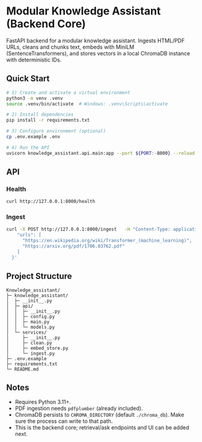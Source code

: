 # Modular Knowledge Assistant (Backend Core)

FastAPI backend for a modular knowledge assistant. Ingests HTML/PDF URLs, cleans and chunks text, embeds with MiniLM (SentenceTransformers), and stores vectors in a local ChromaDB instance with deterministic IDs.

## Quick Start

```bash
# 1) Create and activate a virtual environment
python3 -m venv .venv
source .venv/bin/activate  # Windows: .venv\Scripts\activate

# 2) Install dependencies
pip install -r requirements.txt

# 3) Configure environment (optional)
cp .env.example .env

# 4) Run the API
uvicorn knowledge_assistant.api.main:app --port ${PORT:-8000} --reload
```

## API

### Health
```bash
curl http://127.0.0.1:8000/health
```

### Ingest
```bash
curl -X POST http://127.0.0.1:8000/ingest   -H "Content-Type: application/json"   -d '{
    "urls": [
      "https://en.wikipedia.org/wiki/Transformer_(machine_learning)",
      "https://arxiv.org/pdf/1706.03762.pdf"
    ]
  }'
```

## Project Structure

```
Knowledge_assistant/
├─ knowledge_assistant/
│  ├─ __init__.py
│  ├─ api/
│  │  ├─ __init__.py
│  │  ├─ config.py
│  │  ├─ main.py
│  │  └─ models.py
│  └─ services/
│     ├─ __init__.py
│     ├─ clean.py
│     ├─ embed_store.py
│     └─ ingest.py
├─ .env.example
├─ requirements.txt
└─ README.md
```

## Notes
- Requires Python 3.11+.
- PDF ingestion needs `pdfplumber` (already included).
- ChromaDB persists to `CHROMA_DIRECTORY` (default `./chroma_db`). Make sure the process can write to that path.
- This is the backend core; retrieval/ask endpoints and UI can be added next.

